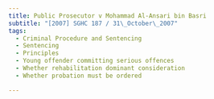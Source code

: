 ```yaml
---
title: Public Prosecutor v Mohammad Al-Ansari bin Basri
subtitle: "[2007] SGHC 187 / 31\_October\_2007"
tags:
  - Criminal Procedure and Sentencing
  - Sentencing
  - Principles
  - Young offender committing serious offences
  - Whether rehabilitation dominant consideration
  - Whether probation must be ordered

---
```


